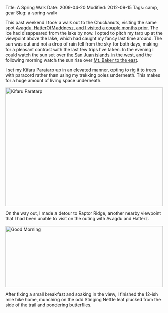 Title: A Spring Walk
Date: 2009-04-20
Modified: 2012-09-15
Tags: camp, gear
Slug: a-spring-walk

This past weekend I took a walk out to the Chuckanuts, visiting the same spot <a href="http://pig-monkey.com/2009/02/19/camp/">Avagdu, HatterOfMaddnesz, and I visited a couple months prior</a>. The ice had disappeared from the lake by now. I opted to pitch my tarp up at the viewpoint above the lake, which had caught my fancy last time around. The sun was out and not a drop of rain fell from the sky for both days, making for a pleasant contrast with the last few trips I've taken. In the evening I could watch the sun set over <a href="http://www.flickr.com/photos/pigmonkey/3460686193/">the San Juan islands in the west</a>, and the following morning watch the sun rise over <a href="http://www.flickr.com/photos/pigmonkey/3461499512/">Mt. Baker to the east</a>.

<!--more-->

I set my Kifaru Paratarp up in an elevated manner, opting to rig it to trees with paracord rather than using my trekking poles underneath. This makes for a huge amount of living space underneath.

<a href="http://www.flickr.com/photos/pigmonkey/3461536956/" title="Kifaru Paratarp by Pig Monkey, on Flickr"><img src="http://farm4.static.flickr.com/3550/3461536956_ff7d60801a.jpg" width="500" height="375" alt="Kifaru Paratarp" /></a>

On the way out, I made a detour to Raptor Ridge, another nearby viewpoint that I had been unable to visit on the outing with Avagdu and Hatterz.

<a href="http://www.flickr.com/photos/pigmonkey/3461559140/" title="Good Morning by Pig Monkey, on Flickr"><img src="http://farm4.static.flickr.com/3637/3461559140_ec5771a780.jpg" width="500" height="194" alt="Good Morning" /></a>

After fixing a small breakfast and soaking in the view, I finished the 12-ish mile hike home, munching on the odd Stinging Nettle leaf plucked from the side of the trail and pondering butterflies.
